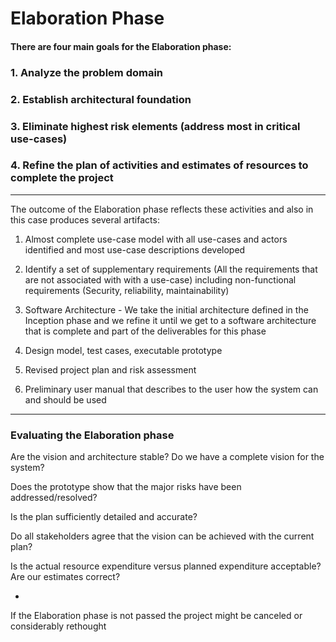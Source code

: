 # Elaboration Phase

#### There are four main goals for the Elaboration phase:

### 1. Analyze the problem domain

### 2. Establish architectural foundation

### 3. Eliminate highest risk elements (address most in critical use-cases)

### 4. Refine the plan of activities and estimates of resources to complete the project

***

The outcome of the Elaboration phase reflects these activities and also in this case produces several artifacts:

1. Almost complete use-case model with all use-cases and actors identified and most use-case descriptions developed

2. Identify a set of supplementary requirements (All the requirements that are not associated with with a use-case) including non-functional requirements (Security, reliability, maintainability)

3. Software Architecture - We take the initial architecture defined in the Inception phase and we refine it until we get to a software architecture that is complete and part of the deliverables for this phase

4. Design model, test cases, executable prototype

5. Revised project plan and risk assessment

6. Preliminary user manual that describes to the user how the system can and should be used

***

### Evaluating the Elaboration phase

Are the vision and architecture stable? Do we have a complete vision for the system?

Does the prototype show that the major risks have been addressed/resolved?

Is the plan sufficiently detailed and accurate?

Do all stakeholders agree that the vision can be achieved with the current plan?

Is the actual resource expenditure versus planned expenditure acceptable? Are our estimates correct?

-

If the Elaboration phase is not passed the project might be canceled or considerably rethought
